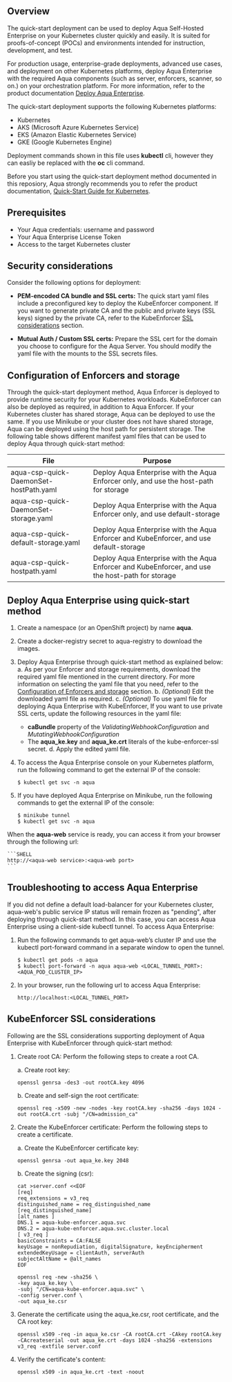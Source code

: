 ## Overview

The quick-start deployment can be used to deploy Aqua Self-Hosted Enterprise on your Kubernetes cluster quickly and easily. It is suited for proofs-of-concept (POCs) and environments intended for instruction, development, and test.

For production usage, enterprise-grade deployments, advanced use cases, and deployment on other Kubernetes platforms, deploy Aqua Enterprise with the required Aqua components (such as server, enforcers, scanner, so on.) on your orchestration platform. For more information, refer to the product documentation [Deploy Aqua Enterprise](https://docs.aquasec.com/v6.2/docs/deployment-overview).

The quick-start deployment supports the following Kubernetes platforms:
* Kubernetes
* AKS (Microsoft Azure Kubernetes Service)
* EKS (Amazon Elastic Kubernetes Service)
* GKE (Google Kubernetes Engine)

Deployment commands shown in this file uses **kubectl** cli, however they can easliy be replaced with the **oc** cli command.

Before you start using the quick-start deployment method documented in this reposiory, Aqua strongly recommends you to refer the product documentation, [Quick-Start Guide for Kubernetes](https://docs.aquasec.com/v6.2/docs/quick-start-guide-for-kubernetes).

## Prerequisites
* Your Aqua credentials: username and password
* Your Aqua Enterprise License Token
* Access to the target Kubernetes cluster

## Security considerations

Consider the following options for deployment:

* **PEM-encoded CA bundle and SSL certs:** The quick start yaml files include a preconfigured key to deploy the KubeEnforcer component. If you want to generate private CA and the public and private keys (SSL keys) signed by the private CA, refer to the KubeEnforcer [SSL considerations](#kubeenforcer-ssl-considerations) section.

* **Mutual Auth / Custom SSL certs:** Prepare the SSL cert for the domain you choose to configure for the Aqua Server. You should modify the yaml file with the mounts to the SSL secrets files.

## Configuration of Enforcers and storage

Through the quick-start deployment method, Aqua Enforcer is deployed to provide runtime security for your Kubernetes workloads. KubeEnforcer can also be deployed as required, in addition to Aqua Enforcer. If your Kubernetes cluster has shared storage, Aqua can be deployed to use the same. If you use Minikube or your cluster does not have shared storage, Aqua can be deployed using the host path for persistent storage. The following table shows different manifest yaml files that can be used to deploy Aqua through quick-start method:

| File                                   | Purpose                                                                                             |
|----------------------------------------|---------------------------------------------------------------------------------------------------|
| aqua-csp-quick-DaemonSet-hostPath.yaml | Deploy Aqua Enterprise with the Aqua Enforcer only, and use the host-path for storage             |
| aqua-csp-quick-DaemonSet-storage.yaml  | Deploy Aqua Enterprise with the Aqua Enforcer only, and use default-storage                       |
| aqua-csp-quick-default-storage.yaml    | Deploy Aqua Enterprise with the Aqua Enforcer and KubeEnforcer, and use default-storage           |
| aqua-csp-quick-hostpath.yaml           | Deploy Aqua Enterprise with the Aqua Enforcer and KubeEnforcer, and use the host-path for storage |

## Deploy Aqua Enterprise using quick-start method

1. Create a namespace (or an OpenShift project) by name **aqua**.

2. Create a docker-registry secret to aqua-registry to download the images.

3. Deploy Aqua Enterprise through quick-start method as explained below:
   a. As per your Enforcer and storage requirements, download the required yaml file mentioned in the current directory. For more information on selecting the yaml file that you need, refer to the [Configuration of Enforcers and storage](#configuration-of-enforcers-and-storage) section.
   b. *(Optional)* Edit the downloaded yaml file as required. 
   c. *(Optional)* To use yaml file for deploying Aqua Enterprise with KubeEnforcer, If you want to use private SSL certs, update the following resources in the yaml file:
      - **caBundle** property of the *ValidatingWebhookConfiguration* and *MutatingWebhookConfiguration*
      - The **aqua_ke.key** and **aqua_ke.crt** literals of the kube-enforcer-ssl secret.
   d. Apply the edited yaml file.

4. To access the Aqua Enterprise console on your Kubernetes platform, run the following command to get the external IP of the console:

    ```SHELL
    $ kubectl get svc -n aqua
    ```

5. If you have deployed Aqua Enterprise on Minikube, run the following commands to get the external IP of the console:

    ```SHELL
    $ minikube tunnel
    $ kubectl get svc -n aqua
    ```

When the **aqua-web** service is ready, you can access it from your browser through the following url:

    ```SHELL
    http://<aqua-web service>:<aqua-web port>
    ```

## Troubleshooting to access Aqua Enterprise

If you did not define a default load-balancer for your Kubernetes cluster, aqua-web's public service IP status will remain frozen as "pending", after deploying through quick-start method. In this case, you can access Aqua Enterprise using a client-side kubectl tunnel. To access Aqua Enterprise:

1. Run the following commands to get aqua-web’s cluster IP and use the kubectl port-forward command in a separate window to open the tunnel.

    ```SHELL
    $ kubectl get pods -n aqua
    $ kubectl port-forward -n aqua aqua-web <LOCAL_TUNNEL_PORT>:<AQUA_POD_CLUSTER_IP>
    ```

2. In your browser, run the following url to access Aqua Enterprise:

    ```SHELL
    http://localhost:<LOCAL_TUNNEL_PORT>
    ```

## KubeEnforcer SSL considerations
Following are the SSL considerations supporting deployment of Aqua Enterprise with KubeEnforcer through quick-start method:

1. Create root CA: Perform the following steps to create a root CA.

    a. Create root key:

     ```shell
     openssl genrsa -des3 -out rootCA.key 4096
     ```

    b. Create and self-sign the root certificate:

     ```shell
     openssl req -x509 -new -nodes -key rootCA.key -sha256 -days 1024 -out rootCA.crt -subj "/CN=admission_ca"
     ```

2. Create the KubeEnforcer certificate: Perform the following steps to create a certificate.

    a. Create the KubeEnforcer certificate key:

     ```shell
     openssl genrsa -out aqua_ke.key 2048
     ```

    b. Create the signing (csr):

     ```shell
     cat >server.conf <<EOF
     [req]
     req_extensions = v3_req
     distinguished_name = req_distinguished_name
     [req_distinguished_name]
     [alt_names ]
     DNS.1 = aqua-kube-enforcer.aqua.svc
     DNS.2 = aqua-kube-enforcer.aqua.svc.cluster.local
     [ v3_req ]
     basicConstraints = CA:FALSE
     keyUsage = nonRepudiation, digitalSignature, keyEncipherment
     extendedKeyUsage = clientAuth, serverAuth
     subjectAltName = @alt_names
     EOF
     ```

     ```shell
     openssl req -new -sha256 \
     -key aqua_ke.key \
     -subj "/CN=aqua-kube-enforcer.aqua.svc" \
     -config server.conf \
     -out aqua_ke.csr
     ```

3. Generate the certificate using the aqua_ke.csr, root certificate, and the CA root key:

   ```shell
   openssl x509 -req -in aqua_ke.csr -CA rootCA.crt -CAkey rootCA.key -CAcreateserial -out aqua_ke.crt -days 1024 -sha256 -extensions v3_req -extfile server.conf 
   ``` 

4. Verify the certificate's content:

   ```shell
   openssl x509 -in aqua_ke.crt -text -noout
   ```
